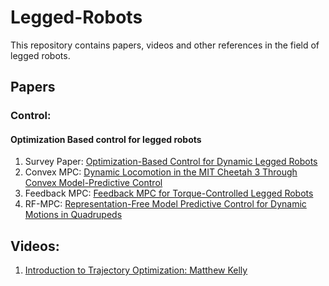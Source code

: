 # Legged-Robots
This repository contains papers, videos and other references in the field of legged robots. 

## Papers
### Control: 
#### Optimization Based control for legged robots

1. Survey Paper: [Optimization-Based Control for Dynamic Legged Robots](https://arxiv.org/abs/2211.11644)
2. Convex MPC: [Dynamic Locomotion in the MIT Cheetah 3 Through Convex Model-Predictive Control](https://ieeexplore.ieee.org/document/8594448)
3. Feedback MPC: [Feedback MPC for Torque-Controlled Legged Robots](https://arxiv.org/abs/1905.06144)
4. RF-MPC: [Representation-Free Model Predictive Control for Dynamic Motions in Quadrupeds](https://arxiv.org/abs/2012.10002)

## Videos: 
1. [Introduction to Trajectory Optimization: Matthew Kelly](https://www.youtube.com/watch?v=wlkRYMVUZTs)

